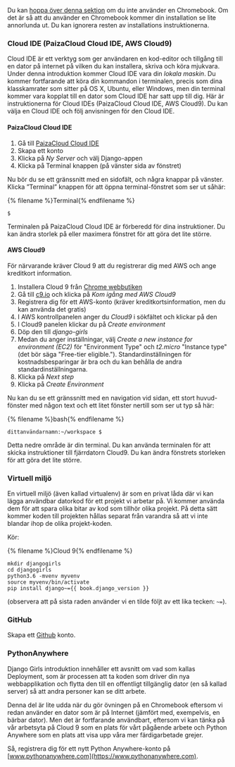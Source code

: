 Du kan [hoppa över denna sektion](http://tutorial.djangogirls.org/en/installation/#install-python) om du inte använder en Chromebook. Om det är så att du använder en Chromebook kommer din installation se lite annorlunda ut. Du kan ignorera resten av installations instruktionerna.

### Cloud IDE (PaizaCloud Cloud IDE, AWS Cloud9)

Cloud IDE är ett verktyg som ger användaren en kod-editor och tillgång till en dator på internet på vilken du kan installera, skriva och köra mjukvara. Under denna introduktion kommer Cloud IDE vara din *lokala maskin*. Du kommer fortfarande att köra din kommandon i terminalen, precis som dina klasskamrater som sitter på OS X, Ubuntu, eller Windows, men din terminal kommer vara kopplat till en dator som Cloud IDE har satt upp till dig. Här är instruktionerna för Cloud IDEs (PaizaCloud Cloud IDE, AWS Cloud9). Du kan välja en Cloud IDE och följ anvisningen för den Cloud IDE.

#### PaizaCloud Cloud IDE

1. Gå till [PaizaCloud Cloud IDE](https://paiza.cloud/)
2. Skapa ett konto
3. Klicka på *Ny Server* och välj Django-appen
4. Klicka på Terminal knappen (på vänster sida av fönstret)

Nu bör du se ett gränssnitt med en sidofält, och några knappar på vänster. Klicka ”Terminal” knappen för att öppna terminal-fönstret som ser ut såhär:

{% filename %}Terminal{% endfilename %}

    $
    

Terminalen på PaizaCloud Cloud IDE är förberedd för dina instruktioner. Du kan ändra storlek på eller maximera fönstret för att göra det lite större.

#### AWS Cloud9

För närvarande kräver Cloud 9 att du registrerar dig med AWS och ange kreditkort information.

1. Installera Cloud 9 från [Chrome webbutiken](https://chrome.google.com/webstore/detail/cloud9/nbdmccoknlfggadpfkmcpnamfnbkmkcp)
2. Gå till [c9.io](https://c9.io) och klicka på *Kom igång med AWS Cloud9*
3. Registrera dig för ett AWS-konto (kräver kreditkortsinformation, men du kan använda det gratis)
4. I AWS kontrollpanelen anger du *Cloud9* i sökfältet och klickar på den
5. I Cloud9 panelen klickar du på *Create environment*
6. Döp den till *django-girls*
7. Medan du anger inställningar, välj *Create a new instance for environment (EC2)* för "Environment Type" och *t2.micro* "Instance type" (det bör säga "Free-tier eligible."). Standardinställningen för kostnadsbesparingar är bra och du kan behålla de andra standardinställningarna.
8. Klicka på *Next step*
9. Klicka på *Create Environment*

Nu kan du se ett gränssnitt med en navigation vid sidan, ett stort huvud-fönster med någon text och ett litet fönster nertill som ser ut typ så här:

{% filename %}bash{% endfilename %}

    dittanvändarnamn:~/workspace $
    

Detta nedre område är din terminal. Du kan använda terminalen för att skicka instruktioner till fjärrdatorn Cloud9. Du kan ändra fönstrets storleken för att göra det lite större.

### Virtuell miljö

En virtuell miljö (även kallad virtualenv) är som en privat låda där vi kan lägga användbar datorkod för ett projekt vi arbetar på. Vi kommer använda dem för att spara olika bitar av kod som tillhör olika projekt. På detta sätt kommer koden till projekten hållas separat från varandra så att vi inte blandar ihop de olika projekt-koden.

Kör:

{% filename %}Cloud 9{% endfilename %}

    mkdir djangogirls
    cd djangogirls
    python3.6 -mvenv myvenv
    source myvenv/bin/activate
    pip install django~={{ book.django_version }}
    

(observera att på sista raden använder vi en tilde följt av ett lika tecken: `~=`).

### GitHub

Skapa ett [Github](https://github.com) konto.

### PythonAnywhere

Django Girls introduktion innehåller ett avsnitt om vad som kallas Deployment, som är processen att ta koden som driver din nya webbapplikation och flytta den till en offentligt tillgänglig dator (en så kallad server) så att andra personer kan se ditt arbete.

Denna del är lite udda när du gör övningen på en Chromebook eftersom vi redan använder en dator som är på Internet (jämfört med, exempelvis, en bärbar dator). Men det är fortfarande användbart, eftersom vi kan tänka på vår arbetsyta på Cloud 9 som en plats för vårt pågående arbete och Python Anywhere som en plats att visa upp våra mer färdigarbetade grejer.

Så, registrera dig för ett nytt Python Anywhere-konto på [www.pythonanywhere.com](https://www.pythonanywhere.com).